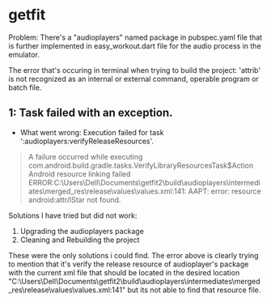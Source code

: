 # getfit
Problem: There's a "audioplayers" named package in pubspec.yaml file that is further implemented in easy_workout.dart file for the audio process in the emulator.

The error that's occuring in terminal when trying to build the project:
'attrib' is not recognized as an internal or external command, operable program or batch file.

1: Task failed with an exception.
-----------
* What went wrong:
Execution failed for task ':audioplayers:verifyReleaseResources'.
> A failure occurred while executing com.android.build.gradle.tasks.VerifyLibraryResourcesTask$Action
   > Android resource linking failed
     ERROR:C:\Users\Dell\Documents\getfit2\build\audioplayers\intermediates\merged_res\release\values\values.xml:141: AAPT: error: resource android:attr/lStar not found.

Solutions I have tried but did not work:
1) Upgrading the audioplayers package
2) Cleaning and Rebuilding the project

These were the only solutions i could find.
The error above is clearly trying to mention that it's verify the release resource of audioplayer's package with the current xml file that should be located in the desired location "C:\Users\Dell\Documents\getfit2\build\audioplayers\intermediates\merged_res\release\values\values.xml:141" but its not able to find that resource file.
